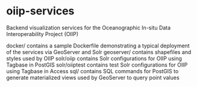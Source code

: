 # oiip-services
Backend visualization services for the Oceanographic In-situ Data Interoperability Project (OIIP)

docker/ contains a sample Dockerfile demonstrating a typical deployment of the services via GeoServer and Solr
geoserver/ contains shapefiles and styles used by OIIP
solr/oiip contains Solr configurations for OIIP using Tagbase in PostGIS
solr/oiiptest contains test Solr configurations for OIIP using Tagbase in Access
sql/ contains SQL commands for PostGIS to generate materialized views used by GeoServer to query point values